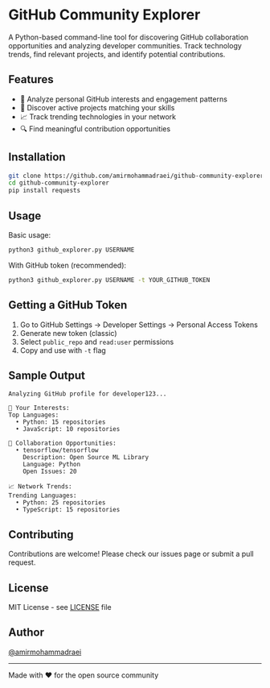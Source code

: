 # GitHub Community Explorer

A Python-based command-line tool for discovering GitHub collaboration opportunities and analyzing developer communities. Track technology trends, find relevant projects, and identify potential contributions.

## Features

- 🎯 Analyze personal GitHub interests and engagement patterns
- 🤝 Discover active projects matching your skills
- 📈 Track trending technologies in your network
- 🔍 Find meaningful contribution opportunities

## Installation

```bash
git clone https://github.com/amirmohammadraei/github-community-explorer.git
cd github-community-explorer
pip install requests
```

## Usage

Basic usage:
```bash
python3 github_explorer.py USERNAME
```

With GitHub token (recommended):
```bash
python3 github_explorer.py USERNAME -t YOUR_GITHUB_TOKEN
```

## Getting a GitHub Token

1. Go to GitHub Settings → Developer Settings → Personal Access Tokens
2. Generate new token (classic)
3. Select `public_repo` and `read:user` permissions
4. Copy and use with `-t` flag

## Sample Output

```
Analyzing GitHub profile for developer123...

🎯 Your Interests:
Top Languages:
  • Python: 15 repositories
  • JavaScript: 10 repositories

🤝 Collaboration Opportunities:
  • tensorflow/tensorflow
    Description: Open Source ML Library
    Language: Python
    Open Issues: 20

📈 Network Trends:
Trending Languages:
  • Python: 25 repositories
  • TypeScript: 15 repositories
```

## Contributing

Contributions are welcome! Please check our issues page or submit a pull request.

## License

MIT License - see [LICENSE](LICENSE) file

## Author

[@amirmohammadraei](https://github.com/amirmohammadraei)

---

Made with ❤️ for the open source community
